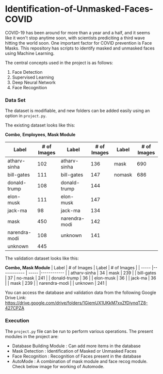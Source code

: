 # Identification-of-Unmasked-Faces-COVID

COVID-19 has been around for more than a year and a half, and it seems like it won't stop anytime soon, with scientists prediciting a third wave hitting the world soon. One important factor for COVID prevention is Face Masks. This repository has scripts to identify masked and unmasked faces using Machine Learning. 

The central concepts used in the project is as
follows:
  1. Face Detection
  2. Supervised Learning
  3. Deep Neural Network
  4. Face Recognition

### Data Set 

The dataset is modifiable, and new folders can be added easily using an option in `project.py`.

The existing dataset looks like this:

**Combo**, **Employees**, **Mask Module** 

| Label | # of Images | Label | # of Images | Label | # of Images | 
| ----- |------------ | ----- |------------ | ----- |------------ |
| atharv-sinha | 102 | atharv-sinha | 136 | mask | 690 |
| bill-gates | 111 | bill-gates | 147 | nomask | 686 | 
| donald-trump | 108 | donald-trump | 144 |
| elon-musk | 111 | elon-musk | 147 |
| jack-ma | 98 | jack-ma | 134 |
| mask | 450 | narendra-modi | 142 |
| narendra-modi | 108 | unknown | 141 |
| unknown | 445 |

The validation dataset looks like this:

**Combo, Mask Module**
| Label | # of Images | Label | # of Images | 
| ----- |------------ | ----- |------------ | 
| atharv-sinha | 34 | mask | 239 |
| bill-gates | 37 | no-mask | 241 |
| donald-trump | 36 | 
| elon-musk | 36 | 
| jack-ma | 36 | 
| mask | 239 | 
| narendra-modi | 
| unknown | 241 |

You can access the database and validation data from the following Google Drive Link: https://drive.google.com/drive/folders/1GiemUX1UKkM7xxZfDiynqTZ8-427CPZA

### Execution

The `project.py` file can be run to perform various operations.
The present modules in the project are:
- Database Building Module : Can add more items in the database
- Mask Detection : Identification of Masked or Unmasked Faces
- Face Recognition : Recognition of Faces present in the database 
- AutoMode : A combination of mask module and face recog module. Check below image for working of Automode.


